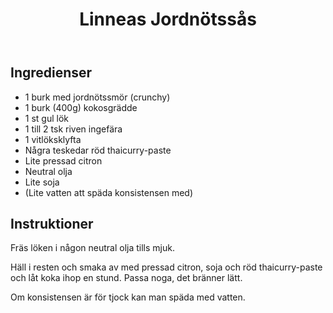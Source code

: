 ﻿---
title: Linneas Jordnötssås
slug: linneas-jordnotssas
tags: [Sås, Tillbehör]
---

## Ingredienser

* 1 burk med jordnötssmör (crunchy)
* 1 burk (400g) kokosgrädde
* 1 st gul lök
* 1 till 2 tsk riven ingefära
* 1 vitlöksklyfta
* Några teskedar röd thaicurry-paste
* Lite pressad citron
* Neutral olja
* Lite soja
* (Lite vatten att späda konsistensen med)

## Instruktioner

Fräs löken i någon neutral olja tills mjuk.

Häll i resten och smaka av med pressad citron, soja och röd thaicurry-paste och låt koka ihop en stund. Passa noga, det bränner lätt.

Om konsistensen är för tjock kan man späda med vatten.
